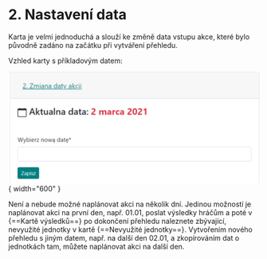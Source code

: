 # 2. Nastavení data

Karta je velmi jednoduchá a slouží ke změně data vstupu akce, které bylo původně zadáno na začátku při vytváření přehledu.

Vzhled karty s příkladovým datem:

![alt text](image-1.png){ width="600" }

Není a nebude možné naplánovat akci na několik dní. Jedinou možností je naplánovat akci na první den, např. 01.01, poslat výsledky hráčům a poté v {==Kartě výsledků==} po dokončení přehledu naleznete zbývající, nevyužité jednotky v kartě {==Nevyužité jednotky==}. Vytvořením nového přehledu s jiným datem, např. na další den 02.01, a zkopírováním dat o jednotkách tam, můžete naplánovat akci na další den.
